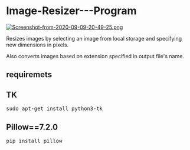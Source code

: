 # Image-Resizer---Program
[![Screenshot-from-2020-09-09-20-49-25.png](https://i.postimg.cc/X7YGXfLM/Screenshot-from-2020-09-09-20-49-25.png)](https://postimg.cc/3WzJcDz9)

Resizes images by selecting an image from local storage and specifying new dimensions in pixels.

Also converts images based on extension specified in output file's name.
## requiremets
## TK
<pre>sudo apt-get install python3-tk</pre>
## Pillow==7.2.0
<pre>pip install pillow</pre>
